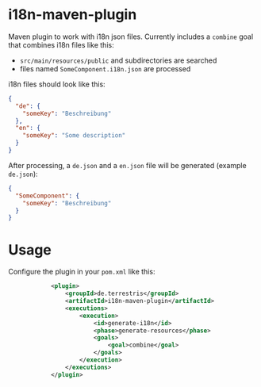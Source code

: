 # i18n-maven-plugin

Maven plugin to work with i18n json files. Currently includes a `combine` goal
that combines i18n files like this:

* `src/main/resources/public` and subdirectories are searched
* files named `SomeComponent.i18n.json` are processed

i18n files should look like this:

```json
{
  "de": {
    "someKey": "Beschreibung"
  },
  "en": {
    "someKey": "Some description"
  }
}
```

After processing, a `de.json` and a `en.json` file will be generated (example `de.json`):

```json
{
  "SomeComponent": {
    "someKey": "Beschreibung"
  }
}
```

# Usage

Configure the plugin in your `pom.xml` like this:

```xml
            <plugin>
                <groupId>de.terrestris</groupId>
                <artifactId>i18n-maven-plugin</artifactId>
                <executions>
                    <execution>
                        <id>generate-i18n</id>
                        <phase>generate-resources</phase>
                        <goals>
                            <goal>combine</goal>
                        </goals>
                    </execution>
                </executions>
            </plugin>
```
